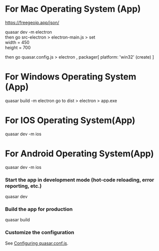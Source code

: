 # For Mac Operating System (App)
https://freegeoip.app/json/

quasar dev -m electron <br>
then go src-electron > electron-main.js > set <br>
width = 450 <br>
height = 700

then go quasar.config.js > electron , packager[
platform: 'win32' (create)
]

# For Windows Operating System (App)
quasar build -m electron
go to dist > electron > app.exe

# For IOS Operating System(App)
quasar dev -m ios

# For Android Operating System(App)
quasar dev -m ios




### Start the app in development mode (hot-code reloading, error reporting, etc.)
quasar dev

### Build the app for production
quasar build

### Customize the configuration

See [Configuring quasar.conf.js](https://quasar.dev/quasar-cli/quasar-conf-js).
